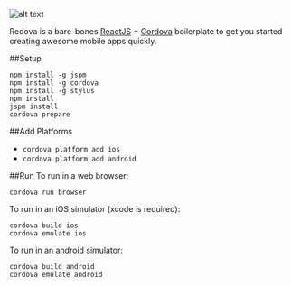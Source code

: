 ![alt text](http://s18.postimg.org/ryklfhjwp/redova_logo.png "Redova")

Redova is a bare-bones [ReactJS](https://facebook.github.io/react/docs/getting-started.html) + [Cordova](https://cordova.apache.org/docs/en/5.0.0/guide/overview/index.html) boilerplate to get you started creating awesome mobile apps quickly.

##Setup
```
npm install -g jspm
npm install -g cordova
npm install -g stylus
npm install
jspm install
cordova prepare
```

##Add Platforms
- `cordova platform add ios`
- `cordova platform add android`

##Run
To run in a web browser:
```
cordova run browser
```

To run in an iOS simulator (xcode is required):
```
cordova build ios
cordova emulate ios
```

To run in an android simulator:
```
cordova build android
cordova emulate android
```
